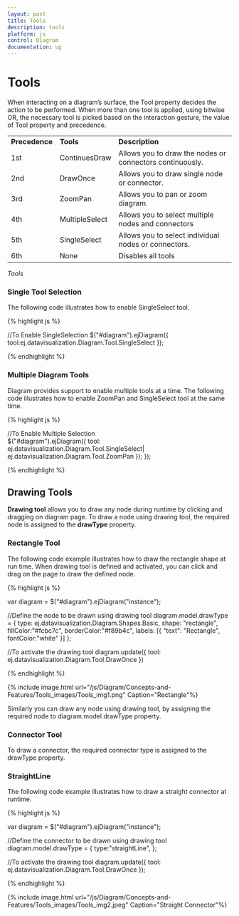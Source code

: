 ```yaml
---
layout: post
title: Tools
description: tools
platform: js
control: Diagram
documentation: ug
---
```


# Tools

When interacting on a diagram’s surface, the Tool property decides the action to be performed. When more than one tool is applied, using bitwise OR, the necessary tool is picked based on the interaction gesture, the value of Tool property and precedence.

<table>
<tr>
<td>
<b>Precedence</b></td><td>
<b>Tools</b></td><td>
<b>Description</b></td></tr>
<tr>
<td>
1st </td><td>
ContinuesDraw</td><td>
Allows you to draw the nodes or connectors continuously. </td></tr>
<tr>
<td>
2nd </td><td>
DrawOnce</td><td>
Allows you to draw single node or connector.</td></tr>
<tr>
<td>
3rd </td><td>
ZoomPan</td><td>
Allows you to pan or zoom diagram.</td></tr>
<tr>
<td>
4th </td><td>
MultipleSelect</td><td>
Allows you to select multiple nodes and connectors</td></tr>
<tr>
<td>
5th </td><td>
SingleSelect</td><td>
Allows you to select individual nodes or connectors.</td></tr>
<tr>
<td>
6th </td><td>
None</td><td>
Disables all tools</td></tr>
</table>

_Tools_

### Single Tool Selection

The following code illustrates how to enable SingleSelect tool.

{% highlight js %}

//To Enable SingleSelection 
$("#diagram").ejDiagram({
    tool:ej.datavisualization.Diagram.Tool.SingleSelect
});

{% endhighlight %}

### Multiple Diagram Tools

Diagram provides support to enable multiple tools at a time. The following code illustrates how to enable ZoomPan and SingleSelect tool at the same time.

{% highlight js %}

//To Enable Multiple Selection    
$("#diagram").ejDiagram({
   tool: ej.datavisualization.Diagram.Tool.SingleSelect|
         ej.datavisualization.Diagram.Tool.ZoomPan
  });
});

{% endhighlight %}

## Drawing Tools

**Drawing tool** allows you to draw any node during runtime by clicking and dragging on diagram page. To draw a node using drawing tool, the required node is assigned to the **drawType** property.

### Rectangle Tool

The following code example illustrates how to draw the rectangle shape at run time. When drawing tool is defined and activated, you can click and drag on the page to draw the defined node.

{% highlight js %}

var diagram = $("#diagram").ejDiagram("instance");

//Define the node to be drawn using drawing tool
diagram.model.drawType = { 
	type: ej.datavisualization.Diagram.Shapes.Basic, 
    shape: "rectangle",
    fillColor:"#fcbc7c",
    borderColor:"#f89b4c",
    labels: [{ "text": "Rectangle", fontColor:"white" }]
};

//To activate the drawing tool
diagram.update({ 
    tool: ej.datavisualization.Diagram.Tool.DrawOnce 
})

{% endhighlight %}

{% include image.html url="/js/Diagram/Concepts-and-Features/Tools_images/Tools_img1.png" Caption="Rectangle"%}

Similarly you can draw any node using drawing tool, by assigning the required node to diagram.model.drawType property.

### Connector Tool

To draw a connector, the required connector type is assigned to the drawType property.

### StraightLine

The following code example illustrates how to draw a straight connector at runtime.

{% highlight js %}

var diagram = $("#diagram").ejDiagram("instance");

//Define the connector to be drawn using drawing tool
diagram.model.drawType = { 
	type:"straightLine", 
};

//To activate the drawing tool
diagram.update({ 
    tool: ej.datavisualization.Diagram.Tool.DrawOnce 
});

{% endhighlight %}

{% include image.html url="/js/Diagram/Concepts-and-Features/Tools_images/Tools_img2.jpeg" Caption="Straight Connector"%}
